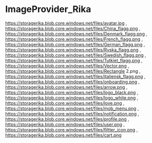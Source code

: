 # ImageProvider_Rika
https://storagerika.blob.core.windows.net/files/avatar.jpg   , 
https://storagerika.blob.core.windows.net/files/China_flagg.png , 
https://storagerika.blob.core.windows.net/files/Denmark_flagg.png , 
https://storagerika.blob.core.windows.net/files/French_flagg.png , 
https://storagerika.blob.core.windows.net/files/German_flagg.png , 
https://storagerika.blob.core.windows.net/files/Ryska_flagg.png , 
https://storagerika.blob.core.windows.net/files/Swedish_flagg.png , 
https://storagerika.blob.core.windows.net/files/Tutkiet_flagg.png , 
https://storagerika.blob.core.windows.net/files/Vector.png , 
https://storagerika.blob.core.windows.net/files/Rectangle 2.png , 
https://storagerika.blob.core.windows.net/files/italiensk_flagg.png , 
https://storagerika.blob.core.windows.net/files/onboarding.png , 
https://storagerika.blob.core.windows.net/files/arrow.png , 
https://storagerika.blob.core.windows.net/files/logo_black.png , 
https://storagerika.blob.core.windows.net/files/logo_white.png , 
https://storagerika.blob.core.windows.net/files/love.png , 
https://storagerika.blob.core.windows.net/files/mob_menu.png , 
https://storagerika.blob.core.windows.net/files/notification.png , 
https://storagerika.blob.core.windows.net/files/profile.png , 
https://storagerika.blob.core.windows.net/files/user.png , 
https://storagerika.blob.core.windows.net/files/filtter_icon.png , 
https://storagerika.blob.core.windows.net/files/cart.png
